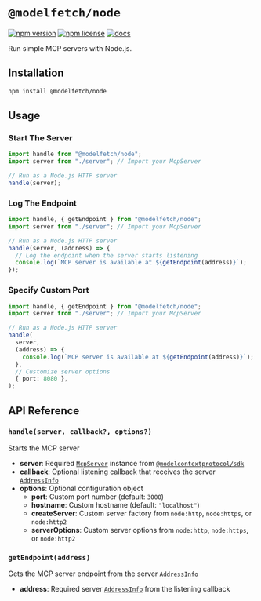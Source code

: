 # `@modelfetch/node`

[![npm version](https://img.shields.io/npm/v/@modelfetch/node)](https://www.npmjs.com/package/@modelfetch/node)
[![npm license](https://img.shields.io/npm/l/@modelfetch/node)](https://www.npmjs.com/package/@modelfetch/node)
[![docs](https://img.shields.io/badge/docs-modelfetch.com-blue)](https://www.modelfetch.com/docs/runtime/node)

Run simple MCP servers with Node.js.

## Installation

```bash
npm install @modelfetch/node
```

## Usage

### Start The Server

```typescript
import handle from "@modelfetch/node";
import server from "./server"; // Import your McpServer

// Run as a Node.js HTTP server
handle(server);
```

### Log The Endpoint

```typescript
import handle, { getEndpoint } from "@modelfetch/node";
import server from "./server"; // Import your McpServer

// Run as a Node.js HTTP server
handle(server, (address) => {
  // Log the endpoint when the server starts listening
  console.log(`MCP server is available at ${getEndpoint(address)}`);
});
```

### Specify Custom Port

```typescript
import handle, { getEndpoint } from "@modelfetch/node";
import server from "./server"; // Import your McpServer

// Run as a Node.js HTTP server
handle(
  server,
  (address) => {
    console.log(`MCP server is available at ${getEndpoint(address)}`);
  },
  // Customize server options
  { port: 8080 },
);
```

## API Reference

### `handle(server, callback?, options?)`

Starts the MCP server

- **server**: Required [`McpServer`](https://github.com/modelcontextprotocol/typescript-sdk?tab=readme-ov-file#server) instance from [`@modelcontextprotocol/sdk`](https://github.com/modelcontextprotocol/typescript-sdk)
- **callback**: Optional listening callback that receives the server [`AddressInfo`](https://nodejs.org/api/net.html#serveraddress)
- **options**: Optional configuration object
  - **port**: Custom port number (default: `3000`)
  - **hostname**: Custom hostname (default: `"localhost"`)
  - **createServer**: Custom server factory from `node:http`, `node:https`, or `node:http2`
  - **serverOptions**: Custom server options from `node:http`, `node:https`, or `node:http2`

### `getEndpoint(address)`

Gets the MCP server endpoint from the server [`AddressInfo`](https://nodejs.org/api/net.html#serveraddress)

- **address**: Required server [`AddressInfo`](https://nodejs.org/api/net.html#serveraddress) from the listening callback
